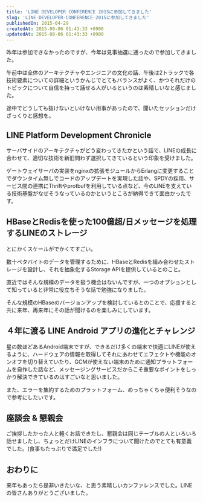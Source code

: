 ```yaml
---
title: 'LINE DEVELOPER CONFERENCE 2015に参加してきました'
slug: 'LINE-DEVELOPER-CONFERENCE-2015に参加してきました'
publishedOn: 2015-04-29
createdAt: 2015-08-06 01:43:33 +0900
updatedAt: 2015-08-06 01:43:33 +0900
---
```

昨年は参加できなかったのですが、今年は見事抽選に通ったので参加してきました。

午前中は全体のアーキテクチャやエンジニアの文化の話、午後は2トラックで各技術要素についての詳細というかんじでとてもバランスがよく、かつそれだけのトピックについて自信を持って話せる人がいるというのは素晴しいなと感じました。

途中でどうしても抜けないといけない用事があったので、聞いたセッションだけざっくりと感想を。

## LINE Platform Development Chronicle

サーバサイドのアーキテクチャがどう変わってきたかという話で、LINEの成長に合わせて、適切な技術を新旧問わず選択してきているという印象を受けました。

ゲートウェイサーバの実装をnginxの拡張モジュールからErlangに変更することでダウンタイム無しでコードのアップデートを実現した話や、SPDYの採用、サービス間の連携にThriftやprotbufを利用している点など、今のLINEを支えている技術基盤がなぜそうなっているのかというところが納得できて面白かったです。

## HBaseとRedisを使った100億超/日メッセージを処理するLINEのストレージ

とにかくスケールがでかくてすごい。

数十ペタバイトのデータを管理するために、HBaseとRedisを組み合わせたストレージを設計し、それを抽象化するStorage APIを提供しているとのこと。

直近ではそんな規模のデータを扱う機会はないんですが、一つのオプションとして知っていると非常に役立ちそうな話で勉強になりました。

そんな規模のHBaseのバージョンアップを検討しているとのことで、応援すると共に来年、再来年にその話が聞けるのを楽しみにしています。

## ４年に渡る LINE Android アプリの進化とチャレンジ

星の数ほどあるAndroid端末ですが、できるだけ多くの端末で快適にLINEが使えるように、ハードウェアの情報を取得してそれにあわせてエフェクトや機能のオンオフを切り替えていたり、GCMが使えない端末のために通知プラットフォームを自作した話など、メッセージングサービスだからこそ重要なポイントをしっかり解決できているのはすごいなと思いました。

また、エラーを集約するためのプラットフォーム、めっちゃくちゃ便利そうなので参考にしたいです。

## 座談会 & 懇親会

ご挨拶したかった人と軽くお話できたし、懇親会は同じテーブルの人といろいろ話せましたし、ちょっとだけLINEのインフラについて聞けたのでとても有意義でした。(食事もたっぷりで満足でした!)

## おわりに

来年もあったら是非いきたいな、と思う素晴しいカンファレンスでした。LINEの皆さんありがとうございました。
